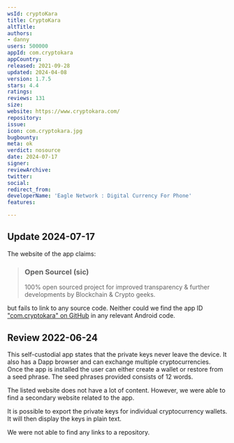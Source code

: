 ```yaml
---
wsId: cryptoKara
title: CryptoKara
altTitle: 
authors:
- danny
users: 500000
appId: com.cryptokara
appCountry: 
released: 2021-09-28
updated: 2024-04-08
version: 1.7.5
stars: 4.4
ratings: 
reviews: 131
size: 
website: https://www.cryptokara.com/
repository: 
issue: 
icon: com.cryptokara.jpg
bugbounty: 
meta: ok
verdict: nosource
date: 2024-07-17
signer: 
reviewArchive: 
twitter: 
social: 
redirect_from: 
developerName: 'Eagle Network : Digital Currency For Phone'
features: 

---
```


## Update 2024-07-17

The website of the app claims:

> ### Open Sourcel (sic)
>
> 100% open sourced project for improved transparency & further developments by Blockchain & Crypto geeks.

but fails to link to any source code. Neither could we find the app ID ["com.cryptokara" on GitHub](https://github.com/search?q=%22com.cryptokara%22+android&type=code) in any relevant Android code.

## Review 2022-06-24

This self-custodial app states that the private keys never leave the device. It also has a Dapp browser and can exchange multiple cryptocurrencies. Once the app is installed the user can either create a wallet or restore from a seed phrase. The seed phrases provided consists of 12 words. 

The listed website does not have a lot of content. However, we were able to find a secondary website related to the app. 

It is possible to export the private keys for individual cryptocurrency wallets. It will then display the keys in plain text. 

We were not able to find any links to a repository.
